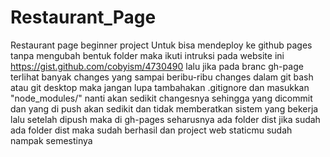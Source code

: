 # Restaurant_Page

Restaurant page beginner project
Untuk bisa mendeploy ke github pages tanpa mengubah bentuk folder maka ikuti intruksi pada website ini
https://gist.github.com/cobyism/4730490
lalu jika pada branc gh-page terlihat banyak changes yang sampai beribu-ribu changes dalam git bash atau git desktop
maka jangan lupa tambahakan .gitignore dan masukkan "node_modules/"
nanti akan sedikit changesnya sehingga yang dicommit dan yang di push akan sedikit dan tidak memberatkan sistem yang bekerja
lalu setelah dipush maka di gh-pages seharusnya ada folder dist
jika sudah ada folder dist maka sudah berhasil dan project web staticmu sudah nampak semestinya
